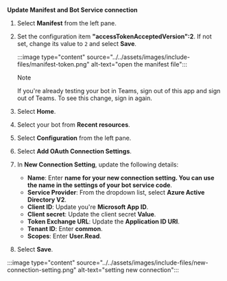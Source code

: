 **Update Manifest and Bot Service connection**

1. Select **Manifest** from the left pane.

1. Set the configuration item **"accessTokenAcceptedVersion":2**. If not set, change its value to `2` and select **Save**.

    :::image type="content" source="../../assets/images/include-files/manifest-token.png" alt-text="open the manifest file":::

    > [!NOTE]
    > If you're already testing your bot in Teams, sign out of this app and sign out of Teams. To see this change, sign in again.

1. Select **Home**.

1. Select your bot from **Recent resources**.

1. Select **Configuration** from the left pane.

1. Select **Add OAuth Connection Settings**.

1. In **New Connection Setting**, update the following details:

    * **Name**: Enter **name for your new connection setting. You can use the name in the settings of your bot service code**.
    * **Service Provider**: From the dropdown list, select **Azure Active Directory V2**.
    * **Client ID**: Update you're **Microsoft App ID**.
    * **Client secret**: Update the client secret **Value**.
    * **Token Exchange URL**: Update the **Application ID URI**.
    * **Tenant ID**: Enter **common**.
    * **Scopes**: Enter **User.Read**.

1. Select **Save**.

:::image type="content" source="../../assets/images/include-files/new-connection-setting.png" alt-text="setting new connection":::
